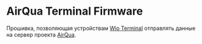 # AirQua Terminal Firmware

Прошивка, позволяющая устройствам [Wio Terminal](https://www.seeedstudio.com/Wio-Terminal-p-4509.html) отправлять данные на сервер проекта [AirQua](https://airqua.ru).
